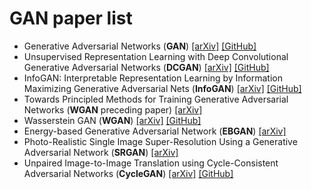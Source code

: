 # GAN paper list


* Generative Adversarial Networks (**GAN**) [[arXiv]](https://arxiv.org/abs/1406.2661) [[GitHub]](https://github.com/goodfeli/adversarial)
* Unsupervised Representation Learning with Deep Convolutional Generative Adversarial Networks (**DCGAN**) [[arXiv]](https://arxiv.org/abs/1511.06434) [[GitHub]](https://github.com/soumith/dcgan.torch)
* InfoGAN: Interpretable Representation Learning by Information Maximizing Generative Adversarial Nets (**InfoGAN**)
[[arXiv]](https://arxiv.org/abs/1606.03657)
[[GitHub]](https://github.com/openai/InfoGAN)
* Towards Principled Methods for Training Generative Adversarial Networks (**WGAN** preceding paper)
[[arXiv]](https://arxiv.org/abs/1701.04862)
* Wasserstein GAN (**WGAN**)
[[arXiv]](https://arxiv.org/abs/1701.07875)
[[GitHub]](https://github.com/martinarjovsky/WassersteinGAN)
* Energy-based Generative Adversarial Network (**EBGAN**)
[[arXiv]](https://arxiv.org/abs/1609.03126)
* Photo-Realistic Single Image Super-Resolution Using a Generative Adversarial Network (**SRGAN**)
[[arXiv]](https://arxiv.org/abs/1609.04802)
* Unpaired Image-to-Image Translation using Cycle-Consistent Adversarial Networks (**CycleGAN**)
[[arXiv]](https://arxiv.org/abs/1703.10593)
[[GitHub]](https://github.com/junyanz/CycleGAN)
